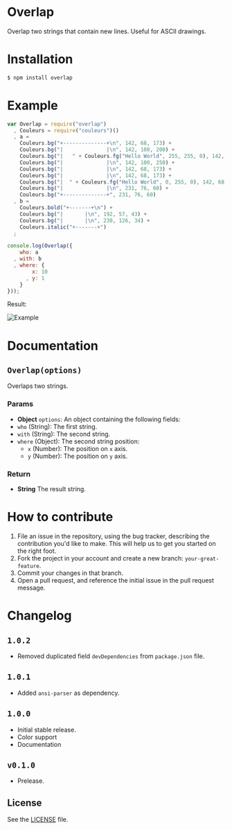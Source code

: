 Overlap
=======
Overlap two strings that contain new lines. Useful for ASCII drawings.

# Installation

```sh
$ npm install overlap
```

# Example
```js
var Overlap = require("overlap")
  , Couleurs = require("couleurs")()
  , a =
    Couleurs.bg("+--------------+\n", 142, 68, 173) +
    Couleurs.bg("|              |\n", 142, 100, 200) +
    Couleurs.bg("|   " + Couleurs.fg("Hello World", 255, 255, 0), 142, 68, 173) + "  |\n" +
    Couleurs.bg("|              |\n", 142, 100, 250) +
    Couleurs.bg("|              |\n", 142, 68, 173) +
    Couleurs.bg("|              |\n", 142, 68, 173) +
    Couleurs.bg("|  " + Couleurs.fg("Hello World", 0, 255, 0), 142, 68, 173) + Couleurs.bg(" |\n", 142, 68, 173) +
    Couleurs.bg("|              |\n", 231, 76, 60) +
    Couleurs.bg("+--------------+", 231, 76, 60)
  , b =
    Couleurs.bold("+-------+\n") +
    Couleurs.bg("|       |\n", 192, 57, 43) +
    Couleurs.bg("|       |\n", 230, 126, 34) +
    Couleurs.italic("+-------+")
  ;

console.log(Overlap({
    who: a
  , with: b
  , where: {
        x: 10
      , y: 1
    }
}));
```

Result:

![Example](http://i.imgur.com/B9OaFHD.png)

# Documentation
## `Overlap(options)`
Overlaps two strings.

### Params
- **Object** `options`: An object containing the following fields:
 - `who` (String): The first string.
 - `with` (String): The second string.
 - `where` (Object): The second string position:
    - `x` (Number): The position on `x` axis.
    - `y` (Number): The position on `y` axis.

### Return
- **String** The result string.

# How to contribute
1. File an issue in the repository, using the bug tracker, describing the
   contribution you'd like to make. This will help us to get you started on the
   right foot.
2. Fork the project in your account and create a new branch:
   `your-great-feature`.
3. Commit your changes in that branch.
4. Open a pull request, and reference the initial issue in the pull request
   message.


# Changelog
## `1.0.2`
 - Removed duplicated field `devDependencies` from `package.json` file.

## `1.0.1`
 - Added `ansi-parser` as dependency.

## `1.0.0`
 - Initial stable release.
 - Color support
 - Documentation

## `v0.1.0`
 - Prelease.

## License
See the [LICENSE](./LICENSE) file.
